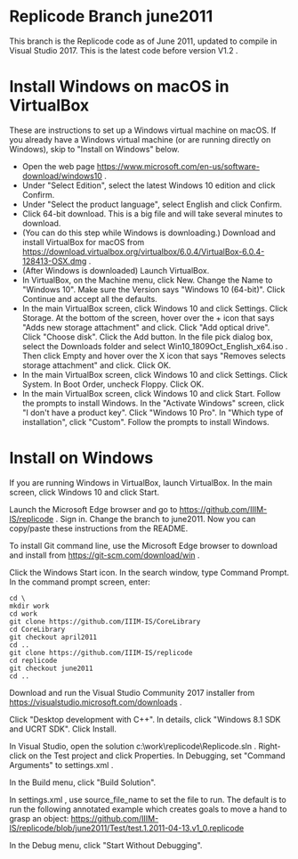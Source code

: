 Replicode Branch june2011
=========================

This branch is the Replicode code as of June 2011, updated to compile in Visual Studio 2017.
This is the latest code before version V1.2 .

Install Windows on macOS in VirtualBox
======================================

These are instructions to set up a Windows virtual machine on macOS. If you already have a
Windows virtual machine (or are running directly on Windows), skip to "Install on Windows" below.

* Open the web page https://www.microsoft.com/en-us/software-download/windows10 .
* Under "Select Edition", select the latest Windows 10 edition and click Confirm.
* Under "Select the product language", select English and click Confirm.
* Click 64-bit download. This is a big file and will take several minutes to download.
* (You can do this step while Windows is downloading.) Download and install VirtualBox for macOS from https://download.virtualbox.org/virtualbox/6.0.4/VirtualBox-6.0.4-128413-OSX.dmg .
* (After Windows is downloaded) Launch VirtualBox.
* In VirtualBox, on the Machine menu, click New. Change the Name to "Windows 10". Make sure the Version says "Windows 10 (64-bit)".  Click Continue and accept all the defaults.
* In the main VirtualBox screen, click Windows 10 and click Settings. Click Storage. At the bottom of the screen, hover over the + icon that says "Adds new storage attachment" and click. Click "Add optical drive". Click "Choose disk". Click the Add button. In the file pick dialog box, select the Downloads folder and select Win10_1809Oct_English_x64.iso . Then click Empty and hover over the X icon that says "Removes selects storage attachment" and click. Click OK.
* In the main VirtualBox screen, click Windows 10 and click Settings. Click System. In Boot Order, uncheck Floppy. Click OK.
* In the main VirtualBox screen, click Windows 10 and click Start. Follow the prompts to install Windows. In the "Activate Windows" screen, click "I don't have a product key". Click "Windows 10 Pro". In "Which type of installation", click "Custom". Follow the prompts to install Windows.

Install on Windows
==================

If you are running Windows in VirtualBox, launch VirtualBox. In the main screen, click Windows 10 and click Start.

Launch the Microsoft Edge browser and go to https://github.com/IIIM-IS/replicode . Sign in. Change the branch to june2011. Now you can copy/paste these instructions from the README. 

To install Git command line, use the Microsoft Edge browser to download and install from https://git-scm.com/download/win .

Click the Windows Start icon. In the search window, type Command Prompt. In the command prompt screen, enter:

    cd \
    mkdir work
    cd work
    git clone https://github.com/IIIM-IS/CoreLibrary
    cd CoreLibrary
    git checkout april2011
    cd ..
    git clone https://github.com/IIIM-IS/replicode
    cd replicode
    git checkout june2011
    cd ..

Download and run the Visual Studio Community 2017 installer from https://visualstudio.microsoft.com/downloads .

Click "Desktop development with C++". In details, click "Windows 8.1 SDK and UCRT SDK". Click Install.

In Visual Studio, open the solution c:\work\replicode\Replicode.sln . Right-click on the Test project and click Properties. In Debugging, set "Command Arguments" to settings.xml .

In the Build menu, click "Build Solution".

In settings.xml , use source_file_name to set the file to run. The default is to run the following annotated example which creates goals to move a hand to grasp an object: https://github.com/IIIM-IS/replicode/blob/june2011/Test/test.1.2011-04-13.v1_0.replicode

In the Debug menu, click "Start Without Debugging".



